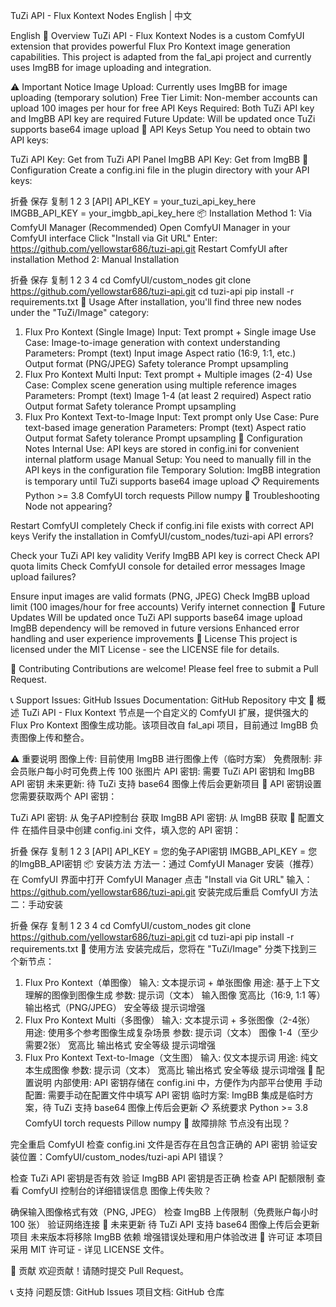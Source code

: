 TuZi API - Flux Kontext Nodes
English | 中文

English
🚀 Overview
TuZi API - Flux Kontext Nodes is a custom ComfyUI extension that provides powerful Flux Pro Kontext image generation capabilities. This project is adapted from the fal_api project and currently uses ImgBB for image uploading and integration.

⚠️ Important Notice
Image Upload: Currently uses ImgBB for image uploading (temporary solution)
Free Tier Limit: Non-member accounts can upload 100 images per hour for free
API Keys Required: Both TuZi API key and ImgBB API key are required
Future Update: Will be updated once TuZi supports base64 image upload
🔑 API Keys Setup
You need to obtain two API keys:

TuZi API Key: Get from TuZi API Panel
ImgBB API Key: Get from ImgBB
📁 Configuration
Create a config.ini file in the plugin directory with your API keys:


折叠
保存
复制
1
2
3
[API]
API_KEY = your_tuzi_api_key_here
IMGBB_API_KEY = your_imgbb_api_key_here
📦 Installation
Method 1: Via ComfyUI Manager (Recommended)
Open ComfyUI Manager in your ComfyUI interface
Click "Install via Git URL"
Enter: https://github.com/yellowstar686/tuzi-api.git
Restart ComfyUI after installation
Method 2: Manual Installation

折叠
保存
复制
1
2
3
4
cd ComfyUI/custom_nodes
git clone https://github.com/yellowstar686/tuzi-api.git
cd tuzi-api
pip install -r requirements.txt
🎯 Usage
After installation, you'll find three new nodes under the "TuZi/Image" category:

1. Flux Pro Kontext (Single Image)
Input: Text prompt + Single image
Use Case: Image-to-image generation with context understanding
Parameters:
Prompt (text)
Input image
Aspect ratio (16:9, 1:1, etc.)
Output format (PNG/JPEG)
Safety tolerance
Prompt upsampling
2. Flux Pro Kontext Multi
Input: Text prompt + Multiple images (2-4)
Use Case: Complex scene generation using multiple reference images
Parameters:
Prompt (text)
Image 1-4 (at least 2 required)
Aspect ratio
Output format
Safety tolerance
Prompt upsampling
3. Flux Pro Kontext Text-to-Image
Input: Text prompt only
Use Case: Pure text-based image generation
Parameters:
Prompt (text)
Aspect ratio
Output format
Safety tolerance
Prompt upsampling
🔧 Configuration Notes
Internal Use: API keys are stored in config.ini for convenient internal platform usage
Manual Setup: You need to manually fill in the API keys in the configuration file
Temporary Solution: ImgBB integration is temporary until TuZi supports base64 image upload
📋 Requirements
Python >= 3.8
ComfyUI
torch
requests
Pillow
numpy
🐛 Troubleshooting
Node not appearing?

Restart ComfyUI completely
Check if config.ini file exists with correct API keys
Verify the installation in ComfyUI/custom_nodes/tuzi-api
API errors?

Check your TuZi API key validity
Verify ImgBB API key is correct
Check API quota limits
Check ComfyUI console for detailed error messages
Image upload failures?

Ensure input images are valid formats (PNG, JPEG)
Check ImgBB upload limit (100 images/hour for free accounts)
Verify internet connection
🔮 Future Updates
Will be updated once TuZi API supports base64 image upload
ImgBB dependency will be removed in future versions
Enhanced error handling and user experience improvements
📄 License
This project is licensed under the MIT License - see the LICENSE file for details.

🤝 Contributing
Contributions are welcome! Please feel free to submit a Pull Request.

📞 Support
Issues: GitHub Issues
Documentation: GitHub Repository
中文
🚀 概述
TuZi API - Flux Kontext 节点是一个自定义的 ComfyUI 扩展，提供强大的 Flux Pro Kontext 图像生成功能。该项目改自 fal_api 项目，目前通过 ImgBB 负责图像上传和整合。

⚠️ 重要说明
图像上传: 目前使用 ImgBB 进行图像上传（临时方案）
免费限制: 非会员账户每小时可免费上传 100 张图片
API 密钥: 需要 TuZi API 密钥和 ImgBB API 密钥
未来更新: 待 TuZi 支持 base64 图像上传后会更新项目
🔑 API 密钥设置
您需要获取两个 API 密钥：

TuZi API 密钥: 从 兔子API控制台 获取
ImgBB API 密钥: 从 ImgBB 获取
📁 配置文件
在插件目录中创建 config.ini 文件，填入您的 API 密钥：


折叠
保存
复制
1
2
3
[API]
API_KEY = 您的兔子API密钥
IMGBB_API_KEY = 您的ImgBB_API密钥
📦 安装方法
方法一：通过 ComfyUI Manager 安装（推荐）
在 ComfyUI 界面中打开 ComfyUI Manager
点击 "Install via Git URL"
输入：https://github.com/yellowstar686/tuzi-api.git
安装完成后重启 ComfyUI
方法二：手动安装

折叠
保存
复制
1
2
3
4
cd ComfyUI/custom_nodes
git clone https://github.com/yellowstar686/tuzi-api.git
cd tuzi-api
pip install -r requirements.txt
🎯 使用方法
安装完成后，您将在 "TuZi/Image" 分类下找到三个新节点：

1. Flux Pro Kontext（单图像）
输入: 文本提示词 + 单张图像
用途: 基于上下文理解的图像到图像生成
参数:
提示词（文本）
输入图像
宽高比（16:9, 1:1 等）
输出格式（PNG/JPEG）
安全等级
提示词增强
2. Flux Pro Kontext Multi（多图像）
输入: 文本提示词 + 多张图像（2-4张）
用途: 使用多个参考图像生成复杂场景
参数:
提示词（文本）
图像 1-4（至少需要2张）
宽高比
输出格式
安全等级
提示词增强
3. Flux Pro Kontext Text-to-Image（文生图）
输入: 仅文本提示词
用途: 纯文本生成图像
参数:
提示词（文本）
宽高比
输出格式
安全等级
提示词增强
🔧 配置说明
内部使用: API 密钥存储在 config.ini 中，方便作为内部平台使用
手动配置: 需要手动在配置文件中填写 API 密钥
临时方案: ImgBB 集成是临时方案，待 TuZi 支持 base64 图像上传后会更新
📋 系统要求
Python >= 3.8
ComfyUI
torch
requests
Pillow
numpy
🐛 故障排除
节点没有出现？

完全重启 ComfyUI
检查 config.ini 文件是否存在且包含正确的 API 密钥
验证安装位置：ComfyUI/custom_nodes/tuzi-api
API 错误？

检查 TuZi API 密钥是否有效
验证 ImgBB API 密钥是否正确
检查 API 配额限制
查看 ComfyUI 控制台的详细错误信息
图像上传失败？

确保输入图像格式有效（PNG, JPEG）
检查 ImgBB 上传限制（免费账户每小时 100 张）
验证网络连接
🔮 未来更新
待 TuZi API 支持 base64 图像上传后会更新项目
未来版本将移除 ImgBB 依赖
增强错误处理和用户体验改进
📄 许可证
本项目采用 MIT 许可证 - 详见 LICENSE 文件。

🤝 贡献
欢迎贡献！请随时提交 Pull Request。

📞 支持
问题反馈: GitHub Issues
项目文档: GitHub 仓库
